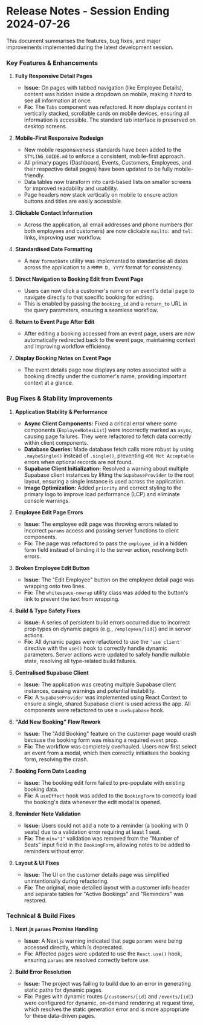 # Release Notes - Session Ending 2024-07-26

This document summarises the features, bug fixes, and major improvements implemented during the latest development session.

### Key Features & Enhancements

1.  **Fully Responsive Detail Pages**
    -   **Issue:** On pages with tabbed navigation (like Employee Details), content was hidden inside a dropdown on mobile, making it hard to see all information at once.
    -   **Fix:** The `Tabs` component was refactored. It now displays content in vertically stacked, scrollable cards on mobile devices, ensuring all information is accessible. The standard tab interface is preserved on desktop screens.

2.  **Mobile-First Responsive Redesign**
    -   New mobile responsiveness standards have been added to the `STYLING_GUIDE.md` to enforce a consistent, mobile-first approach.
    -   All primary pages (Dashboard, Events, Customers, Employees, and their respective detail pages) have been updated to be fully mobile-friendly.
    -   Data tables now transform into card-based lists on smaller screens for improved readability and usability.
    -   Page headers now stack vertically on mobile to ensure action buttons and titles are easily accessible.

3.  **Clickable Contact Information**
    -   Across the application, all email addresses and phone numbers (for both employees and customers) are now clickable `mailto:` and `tel:` links, improving user workflow.

4.  **Standardised Date Formatting**
    -   A new `formatDate` utility was implemented to standardise all dates across the application to a `MMMM D, YYYY` format for consistency.

5.  **Direct Navigation to Booking Edit from Event Page**
    -   Users can now click a customer's name on an event's detail page to navigate directly to that specific booking for editing.
    -   This is enabled by passing the `booking_id` and a `return_to` URL in the query parameters, ensuring a seamless workflow.

6.  **Return to Event Page After Edit**
    -   After editing a booking accessed from an event page, users are now automatically redirected back to the event page, maintaining context and improving workflow efficiency.

7.  **Display Booking Notes on Event Page**
    -   The event details page now displays any notes associated with a booking directly under the customer's name, providing important context at a glance.

### Bug Fixes & Stability Improvements

1.  **Application Stability & Performance**
    -   **Async Client Components:** Fixed a critical error where some components (`EmployeeNotesList`) were incorrectly marked as `async`, causing page failures. They were refactored to fetch data correctly within client components.
    -   **Database Queries:** Made database fetch calls more robust by using `.maybeSingle()` instead of `.single()`, preventing `406 Not Acceptable` errors when optional records are not found.
    -   **Supabase Client Initialization:** Resolved a warning about multiple Supabase client instances by lifting the `SupabaseProvider` to the root layout, ensuring a single instance is used across the application.
    -   **Image Optimization:** Added `priority` and correct styling to the primary logo to improve load performance (LCP) and eliminate console warnings.

2.  **Employee Edit Page Errors**
    -   **Issue:** The employee edit page was throwing errors related to incorrect `params` access and passing server functions to client components.
    -   **Fix:** The page was refactored to pass the `employee_id` in a hidden form field instead of binding it to the server action, resolving both errors.

3.  **Broken Employee Edit Button**
    -   **Issue:** The "Edit Employee" button on the employee detail page was wrapping onto two lines.
    -   **Fix:** The `whitespace-nowrap` utility class was added to the button's link to prevent the text from wrapping.
    
4.  **Build & Type Safety Fixes**
    -   **Issue:** A series of persistent build errors occurred due to incorrect prop types on dynamic pages (e.g., `/employees/[id]`) and in server actions.
    -   **Fix:** All dynamic pages were refactored to use the `'use client'` directive with the `use()` hook to correctly handle dynamic parameters. Server actions were updated to safely handle nullable state, resolving all type-related build failures.

5.  **Centralised Supabase Client**
    -   **Issue:** The application was creating multiple Supabase client instances, causing warnings and potential instability.
    -   **Fix:** A `SupabaseProvider` was implemented using React Context to ensure a single, shared Supabase client is used across the app. All components were refactored to use a `useSupabase` hook.

6.  **"Add New Booking" Flow Rework**
    -   **Issue:** The "Add Booking" feature on the customer page would crash because the booking form was missing a required `event` prop.
    -   **Fix:** The workflow was completely overhauled. Users now first select an event from a modal, which then correctly initialises the booking form, resolving the crash.

7.  **Booking Form Data Loading**
    -   **Issue:** The booking edit form failed to pre-populate with existing booking data.
    -   **Fix:** A `useEffect` hook was added to the `BookingForm` to correctly load the booking's data whenever the edit modal is opened.

8.  **Reminder Note Validation**
    -   **Issue:** Users could not add a note to a reminder (a booking with 0 seats) due to a validation error requiring at least 1 seat.
    -   **Fix:** The `min="1"` validation was removed from the "Number of Seats" input field in the `BookingForm`, allowing notes to be added to reminders without error.

9.  **Layout & UI Fixes**
    -   **Issue:** The UI on the customer details page was simplified unintentionally during refactoring.
    -   **Fix:** The original, more detailed layout with a customer info header and separate tables for "Active Bookings" and "Reminders" was restored.

### Technical & Build Fixes

1.  **Next.js `params` Promise Handling**
    -   **Issue:** A Next.js warning indicated that page `params` were being accessed directly, which is deprecated.
    -   **Fix:** Affected pages were updated to use the `React.use()` hook, ensuring `params` are resolved correctly before use.

2.  **Build Error Resolution**
    -   **Issue:** The project was failing to build due to an error in generating static paths for dynamic pages.
    -   **Fix:** Pages with dynamic routes (`/customers/[id]` and `/events/[id]`) were configured for dynamic, on-demand rendering at request time, which resolves the static generation error and is more appropriate for these data-driven pages. 